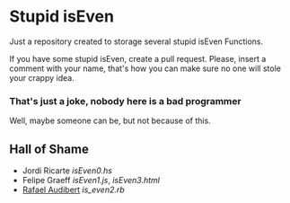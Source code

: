 # Stupid isEven

Just a repository created to storage several stupid isEven Functions.

If you have some stupid isEven, create a pull request.
Please, insert a comment with your name, that's how you can make sure no one will stole your crappy idea.

### That's just a joke, nobody here is a bad programmer

Well, maybe someone can be, but not because of this.

## Hall of Shame

- Jordi Ricarte *isEven0.hs*
- Felipe Graeff *isEven1.js*, *isEven3.html*
- [Rafael Audibert](https://www.rafaaudibert.dev) *is_even2.rb*

